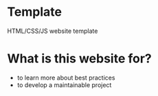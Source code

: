 # Template
HTML/CSS/JS website template

# What is this website for?
- to learn more about best practices
- to develop a maintainable project
